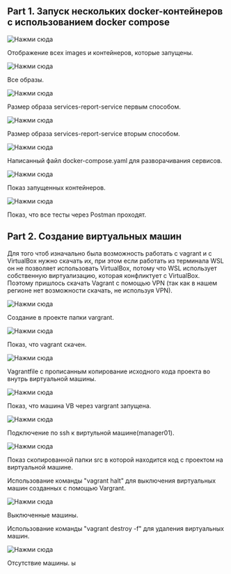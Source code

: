 ## Part 1. Запуск нескольких docker-контейнеров с использованием docker compose

![Нажми сюда](images/1_report.png)

Отображение всех images и контейнеров, которые запущены.

![Нажми сюда](https://i.ibb.co/KxQZPLmJ/2-report.png)

Все образы.

![Нажми сюда](https://i.ibb.co/8g2XkLsv/3-report.png)

Размер образа services-report-service первым способом.

![Нажми сюда](images/4_report.png)

Размер образа services-report-service вторым способом.

![Нажми сюда](https://i.ibb.co/nsG7J1sQ/5-report.png)

Написанный файл docker-compose.yaml для разворачивания сервисов.

![Нажми сюда](https://i.ibb.co/QvYqT7T4/6-report.png)

Показ запущенных контейнеров.

![Нажми сюда](images/7_report.png)

Показ, что все тесты через Postman проходят. 

## Part 2. Создание виртуальных машин

Для того чтоб изначально была возможность работать с vagrant и с VirtualBox нужно скачать их, при этом если работать из терминала WSL он не позволяет использовать VirtualBox, потому что WSL использует собственную виртуализацию, которая конфликтует с VirtualBox. Поэтому пришлось скачать Vagrant с помощью VPN (так как в нашем регионе нет возможности скачать, не используя VPN).

![Нажми сюда](images/8_report.png)

Создание в проекте папки vargrant.

![Нажми сюда](https://i.ibb.co/Q37pzC8C/9-report.png)

Показ, что vagrant скачен.

![Нажми сюда](https://i.ibb.co/wNhqfrL8/10-report.png)

Vagrantfile c прописанным копирование исходного кода проекта во внутрь виртуальной машины.

![Нажми сюда](https://i.ibb.co/Xr0rH5Zg/11-report.png)

Показ, что машина VB через vargrant запущена. 

![Нажми сюда](images/12_report.png)

Подключение по ssh к виртульной машине(manager01).

![Нажми сюда](images/13_report.png)

Показ скопированной папки src в которой находится код с проектом на виртуальной машине. 

Использование команды "vagrant halt" для выключения виртуальных машин созданных с помощью Vargrant.

![Нажми сюда](images/14_report.png)

Выключенные машины.

Использование команды "vagrant destroy -f" для удаления виртуальных машин.

![Нажми сюда](https://i.ibb.co/R40GspPL/15-report.png)

Отсутствие машины.
ы